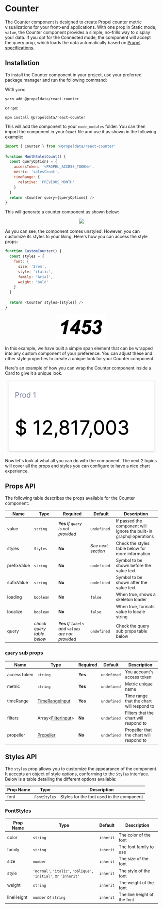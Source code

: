 # Counter

The Counter component is designed to create Propel counter metric visualizations for your front-end applications. With one prop in Static mode, `value`, the Counter component provides a simple, no-frills way to display your data. If you opt for the Connected mode, the component will accept the query prop, which loads the data automatically based on [Propel specifications](https://studio.apollographql.com/graph/Propel-API/schema/reference/inputs/CounterInput?variant=production).

## Installation

To install the Counter component in your project, use your preferred package manager and run the following command:

With `yarn`:

```shell
yarn add @propeldata/react-counter
```

or `npm`:

```shell
npm install @propeldata/react-counter
```

This will add the component to your `node_modules` folder. You can then import the component in your `React` file and use it as shown in the following example:

```javascript
import { Counter } from '@propeldata/react-counter'

function MonthSalesCount() {
  const queryOptions = {
    accessToken: '<PROPEL_ACCESS_TOKEN>',
    metric: 'salesCount',
    timeRange: {
      relative: 'PREVIOUS_MONTH'
    }
  }
  return <Counter query={queryOptions} />
}
```

This will generate a counter component as shown below:

<p align="center">
  <img src="../../../../../../public/images/counter.png">
</p>

As you can see, the component comes unstyled. However, you can customize its styles to your liking. Here's how you can access the style props:

```javascript
function CustomCounter() {
  const styles = {
    font: {
      size: '2rem',
      style: 'italic',
      family: 'Arial',
      weight: 'bold'
    }
  }

  return <Counter styles={styles} />
}
```

<p align="center">
  <img src="../../../public/images/counter-custom.png">
</p>

In this example, we have built a simple span element that can be wrapped into any custom component of your preference. You can adjust these and other style properties to create a unique look for your Counter component.

Here's an example of how you can wrap the Counter component inside a Card to give it a unique look.

<p align="center">
  <img src="../../../public/images/counter-card.png">
</p>

Now let's look at what all you can do with the component. The next 2 topics will cover all the props and styles you can configure to have a nice chart experience.

## Props API

The following table describes the props available for the Counter component:

| **Name**    | **Type**                  | **Required**                                        | **Default**        | **Description**                                                     |
| ----------- | ------------------------- | --------------------------------------------------- | ------------------ | ------------------------------------------------------------------- |
| value       | `string`                  | **Yes** _If `query` is not provided_                | `undefined`        | If passed the component will ignore the built-in graphql operations |
| styles      | `Styles`                  | **No**                                              | _See next section_ | Check the styles table below for more information                   |
| prefixValue | `string`                  | **No**                                              | `undefined`        | Symbol to be shown before the value text                            |
| sufixValue  | `string`                  | **No**                                              | `undefined`        | Symbol to be shown after the value text                             |
| loading     | `boolean`                 | **No**                                              | `false`            | When true, shows a skeleton loader                                  |
| localize    | `boolean`                 | **No**                                              | `false`            | When true, formats value to locale string                           |
| query       | _check query table below_ | **Yes** _If `labels` and `values` are not provided_ | `undefined`        | Check the query sub props table below                               |

### `query` sub props

| **Name**    | **Type**                                                                                                                       | **Required** | **Default** | **Description**                           |
| ----------- | ------------------------------------------------------------------------------------------------------------------------------ | ------------ | ----------- | ----------------------------------------- |
| accessToken | `string`                                                                                                                       | **Yes**      | `undefined` | You account's access token                |
| metric      | `string`                                                                                                                       | **Yes**      | `undefined` | Metric unique name                        |
| timeRange   | [TimeRangeInput](https://studio.apollographql.com/graph/Propel-API/schema/reference/inputs/TimeRangeInput?variant=production)  | **Yes**      | `undefined` | Time range that the chart will respond to |
| filters     | Array<[FilterInput](https://studio.apollographql.com/graph/Propel-API/schema/reference/inputs/FilterInput?variant=production)> | **No**       | `undefined` | Filters that the chart will respond to    |
| propeller   | [Propeller](https://studio.apollographql.com/graph/Propel-API/schema/reference/enums/Propeller?variant=production)             | **No**       | `undefined` | Propeller that the chart will respond to  |

## Styles API

The `styles` prop allows you to customize the appearance of the component. It accepts an object of style options, conforming to the `Styles` interface. Below is a table detailing the different options available:

| Prop Name | Type         | Description                               |
| --------- | ------------ | ----------------------------------------- |
| font      | `FontStyles` | Styles for the font used in the component |

### FontStyles

| Prop Name  | Type                                                             | Default   | Description                 |
| ---------- | ---------------------------------------------------------------- | --------- | --------------------------- |
| color      | `string`                                                         | `inherit` | The color of the font       |
| family     | `string`                                                         | `inherit` | The font family to use      |
| size       | `number`                                                         | `inherit` | The size of the font        |
| style      | `'normal'`, `'italic'`, `'oblique'`, `'initial'`, or `'inherit'` | `inherit` | The style of the font       |
| weight     | `string`                                                         | `inherit` | The weight of the font      |
| lineHeight | `number` or `string`                                             | `inherit` | The line height of the font |

